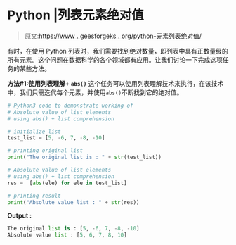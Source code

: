 # Python |列表元素绝对值

> 原文:[https://www . geesforgeks . org/python-元素列表绝对值/](https://www.geeksforgeeks.org/python-absolute-value-of-list-elements/)

有时，在使用 Python 列表时，我们需要找到绝对数量，即列表中具有正数量级的所有元素。这个问题在数据科学的各个领域都有应用。让我们讨论一下完成这项任务的某些方法。

**方法#1:使用列表理解+ `abs()`**
这个任务可以使用列表理解技术来执行，在该技术中，我们只需迭代每个元素，并使用`abs()`不断找到它的绝对值。

```py
# Python3 code to demonstrate working of
# Absolute value of list elements
# using abs() + list comprehension

# initialize list
test_list = [5, -6, 7, -8, -10]

# printing original list
print("The original list is : " + str(test_list))

# Absolute value of list elements
# using abs() + list comprehension
res =  [abs(ele) for ele in test_list]

# printing result
print("Absolute value list : " + str(res))
```

**Output :**

```py
The original list is : [5, -6, 7, -8, -10]
Absolute value list : [5, 6, 7, 8, 10]

```